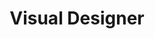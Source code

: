 ---
layout: work-with-us-layout

title: Visual Designer

role: <b> Role </b> <br><br> As the Visual Designer your role will be to tell the Fields of View story to the world! At Fields of View we do complex work, because wicked social problems need complex solutions. As the Visual Designer, your role will be to tell the story of our complex work in simple and engaging ways to the public. So, although the role is of a Designer, at Fields of View you will have the opportunity to learn about complex systems, policies and get an in-depth understanding of social development, so you can use your design skill set to communicate what you are learning to the outside world. <br> <br> An in-house visual designer for Fields of View will work on visual content in both the digital and print medium. The in-house visual designer is expected to be able to draw out narratives from different projects and represent it in the visual medium. The designer must also be able to use visualisations to make sense of data, elucidate processes and represent systems. The primary aim is to reduce dependence on written form for better accessibility, considering the Indian context. Producing project specific visual content such as infographics, visualisations, web interfaces, dashboards, presentations, game screens, game assets and more. <br> <br> Your strengths should lie in designing for storytelling, with an understanding of the social media world and how to leverage its relevance and power. Your knack in content creation and a strong instinct for breaking down and narrating in and around data for an information hungry, ever-evolving audience will be crucial, for this role. <br> <br> Knowledge of print and web standards for handoff is a must. A working knowledge of Figma/Illustrator/Indesign/Photoshop is a must, but if you are more familiar with their open source alternatives, even better.

responsibilities: <b> Responsibilities </b> <br> <ul> <li> Create visual content for digital and print medium </li> <li> Create data visualisations, infographics, dashboards to communicate complex public policy research studies </li> <li> Design external facing visual content, like posters, booklets, brochures, visiting cards, web presence, presentations </li> <li> Design assets for games, simulations and tools being built by us internally </li> </ul>

whyWorkForFov: <b>Why Work at Fields of View</b> <br> <ul> <li> We pride ourselves in building a collaborative and open environment around our work in building tools for inclusive public policy. This is your chance to become an addition to our coveted multidisciplinary team, that houses individuals from different backgrounds scaling from Journalism to Game Design to Law. </li> <li> We have collaborations with Indian and international universities, and you get access to cutting edge research in data and policy. </li> <li> Depending on your interest, you will contribute to research papers that will be published in major journals. </li> <li> Your work will contribute to real-world applications in addressing social problems. </li> </ul>

applicationProcess: <b> How To Apply </b> <br><br> If this sounds interesting or exciting to you, please write to work@fieldsofview.in with your CV, design portfolio and a thoughtful cover letter stating why you want to work with us in this role. <br> <ul> <li> We will review your application and if we feel like it is a good fit for us, we will assign you a task. The assignment will involve a cross section of the kind of work you'll do with us. You take as much time as you want to complete the assignment, but we've noted that it takes on average about 7 days to finish. </li> <li> If we like your approach to the assignment, we invite you to spend 2 days with us in our office in Bangalore, so you can get to know our team and work culture. You will also be provided a follow-up task to be performed during those 2 days. Once this is done, and if you like us and we like you, we will extend an offer within a week's time. </li> </ul>

notes: <b>Other Notes</b> <br> <ul> <li>Fields of View is a non-profit organisation.</li> <li>The position is based in Bangalore</li> <li>Our office is in JP Nagar, close to Rangashankara</li></ul>

remuneration: <b> Remuneration </b> <br><br> Rs. 69,575 per month

ide: Visual Designer

tag: Visual Designer

category: jd

permalink: /projects/work-with-us/visualdesigner/

---